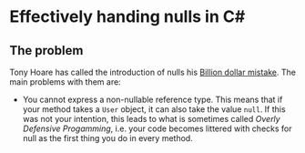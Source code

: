 # Effectively handing nulls in C#

## The problem

Tony Hoare has called the introduction of nulls his [Billion dollar mistake][billion-dollar-mistake]. The main problems with them are:

* You cannot express a non-nullable reference type. This means that if your method takes a `User` object,
  it can also take the value `null`. If this was not your intention, this leads to what is sometimes called
  *Overly Defensive Progamming*, i.e. your code becomes littered with checks for null as the first thing you do in every method.

[billion-dollar-mistake]: http://www.infoq.com/presentations/Null-References-The-Billion-Dollar-Mistake-Tony-Hoare
